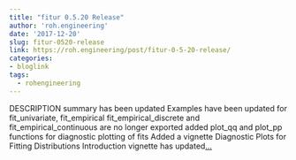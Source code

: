 ```yaml
---
title: "fitur 0.5.20 Release"
author: 'roh.engineering'
date: '2017-12-20'
slug: fitur-0520-release
link: https://roh.engineering/post/fitur-0-5-20-release/
categories:
- bloglink
tags:
  - rohengineering
---
```


DESCRIPTION summary has been updated Examples have been updated for fit_univariate, fit_empirical fit_empirical_discrete and fit_empirical_continuous are no longer exported added plot_qq and plot_pp functions for diagnostic plotting of fits Added a vignette Diagnostic Plots for Fitting Distributions Introduction vignette has updated[... <i class="fas fa-external-link-alt"></i>](https://roh.engineering/post/fitur-0-5-20-release/)

